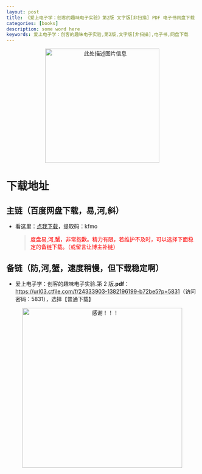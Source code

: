 ```yaml
---
layout: post
title: 《爱上电子学：创客的趣味电子实验》第2版 文字版[非扫描] PDF 电子书网盘下载
categories: [books]
description: some word here
keywords: 爱上电子学：创客的趣味电子实验,第2版,文字版[非扫描],电子书,网盘下载
---
```


<div align="center"><img src="https://pic.imgdb.cn/item/670632b7d29ded1a8c799265.png" alt="此处描述图片信息" width="300px" height="auto"></div>

# 下载地址

## 主链（百度网盘下载，易,河,斜）

- 看这里：[点我下载](https://pan.baidu.com/s/1iMXUbSbtZQZjDcqDmnWUyw?pwd=kfmo)，提取码：kfmo

  > <p style="color:red" >度盘易,河,蟹，非常抱歉。精力有限，若维护不及时，可以选择下面稳定的备链下载。（或留言让博主补链）</p>

## 备链（防,河,蟹，速度稍慢，但下载稳定啊）

- 爱上电子学：创客的趣味电子实验.第 2 版.**pdf**：<https://url03.ctfile.com/f/24333903-1382196199-b72be5?p=5831>（访问密码：5831），选择【普通下载】

<div align="center"><img src="https://pic.imgdb.cn/item/6707df6bd29ded1a8ce37031.gif" alt="感谢！！！" width="420px" height="auto"/></div>
